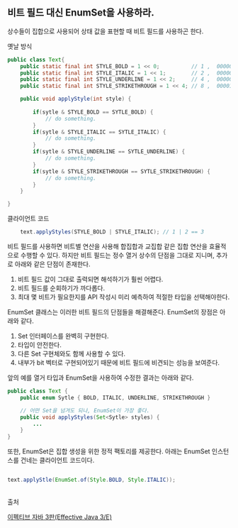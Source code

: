## 비트 필드 대신 EnumSet을 사용하라.

상수들이 집합으로 사용되어 상태 값을 표현할 때 비트 필드를 사용하곤 한다.

옛날 방식
```java
public class Text{
    public static final int STYLE_BOLD = 1 << 0;          // 1 ,  00000001 (2)
    public static final int STYLE_ITALIC = 1 << 1;        // 2 ,  00000010 (2)
    public static final int STYLE_UNDERLINE = 1 << 2;     // 4 ,  00000100 (2)
    public static final int STYLE_STRIKETHROUGH = 1 << 4; // 8 ,  00001000 (2)

    public void applyStyle(int style) {
        
        if(sytle & STYLE_BOLD == SYTLE_BOLD) {
            // do something.
        }
        if(sytle & STYLE_ITALIC == SYTLE_ITALIC) {
            // do something.
        }
        if(sytle & STYLE_UNDERLINE == SYTLE_UNDERLINE) {
            // do something.
        }
        if(sytle & STYLE_STRIKETHROUGH == SYTLE_STRIKETHROUGH) {
            // do something.
        }
    }

}
```

클라이언트 코드
```java
    text.applyStyles(STYLE_BOLD | STYLE_ITALIC); // 1 | 2 == 3
```

비트 필드를 사용하면 비트별 연산을 사용해 합집합과 교집합 같은 집합 연산을 효율적으로 수행할 수 있다. 하지만 비트 필드는 정수 열거 상수의 단점을 그대로 지니며, 추가로 아래와 같은 단점이 존재한다.

1. 비트 필드 값이 그대로 출력되면 해석하기가 훨씬 어렵다.
2. 비트 필드를 순회하기가 까다롭다.
3. 최대 몇 비트가 필요한지를 API 작성시 미리 예측하여 적절한 타입을 선택해야한다.

EnumSet 클래스는 이러한 비트 필드의 단점들을 해결해준다.
EnumSet의 장점은 아래와 같다.
1. Set 인터페이스를 완벽히 구현한다.
2. 타입이 안전한다.
3. 다른 Set 구현체와도 함께 사용할 수 있다.
4. 내부가 bit 벡터로 구현되어있기 때문에 비트 필드에 비견되는 성능을 보여준다.

앞의 예를 열거 타입과 EnumSet을 사용하여 수정한 결과는 아래와 같다.

```java
public class Text {
    public enum Sytle { BOLD, ITALIC, UNDERLINE, STRIKETHROUGH }

    // 어떤 Set을 넘겨도 되나, EnumSet이 가장 좋다.
    public void applyStyles(Set<Sytle> styles) {
        ...
    }
}
```

또한, EnumSet은 집합 생성을 위한 정적 팩토리를 제공한다.
아래는 EnumSet 인스턴스를 건네는 클라이언트 코드이다.
```java

text.applyStle(EnumSet.of(Style.BOLD, Style.ITALIC));

```


</br>
출처

[이펙티브 자바 3판(Effective Java 3/E)](https://blog.insightbook.co.kr/2018/10/24/%EC%9D%B4%ED%8E%99%ED%8B%B0%EB%B8%8C-%EC%9E%90%EB%B0%94-3%ED%8C%90effective-java-3-e/)
